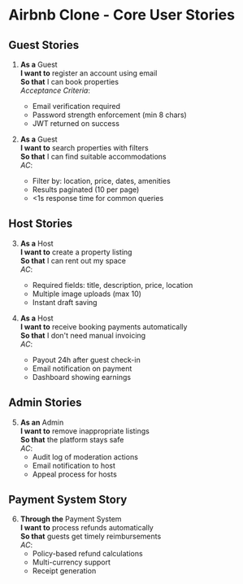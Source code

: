 # Airbnb Clone - Core User Stories

## Guest Stories
1. **As a** Guest  
   **I want to** register an account using email  
   **So that** I can book properties  
   *Acceptance Criteria*:  
   - Email verification required  
   - Password strength enforcement (min 8 chars)  
   - JWT returned on success  

2. **As a** Guest  
   **I want to** search properties with filters  
   **So that** I can find suitable accommodations  
   *AC*:  
   - Filter by: location, price, dates, amenities  
   - Results paginated (10 per page)  
   - <1s response time for common queries  

## Host Stories
3. **As a** Host  
   **I want to** create a property listing  
   **So that** I can rent out my space  
   *AC*:  
   - Required fields: title, description, price, location  
   - Multiple image uploads (max 10)  
   - Instant draft saving  

4. **As a** Host  
   **I want to** receive booking payments automatically  
   **So that** I don't need manual invoicing  
   *AC*:  
   - Payout 24h after guest check-in  
   - Email notification on payment  
   - Dashboard showing earnings  

## Admin Stories
5. **As an** Admin  
   **I want to** remove inappropriate listings  
   **So that** the platform stays safe  
   *AC*:  
   - Audit log of moderation actions  
   - Email notification to host  
   - Appeal process for hosts  

## Payment System Story
6. **Through the** Payment System  
   **I want to** process refunds automatically  
   **So that** guests get timely reimbursements  
   *AC*:  
   - Policy-based refund calculations  
   - Multi-currency support  
   - Receipt generation  
